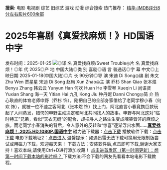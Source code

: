 **搜索:** 电影 电视剧 综艺 旧综艺 游戏 动漫 综合搜索 热门推荐： [精华-IMDB评分8分左右影片600余部](https://www.dytt8.com/html/gndy/jddy/20160320/50510.html)
# 2025年喜剧《真爱找麻烦！》HD国语中字
发布时间：2025-01-25 
![](https://img9.doubanio.com/view/photo/l_ratio_poster/public/p2916689208.jpg)◎译 名 真爱找麻烦/Sweet Trouble◎片 名 真爱找麻烦！◎年 代 2025◎产 地 中国大陆◎类 别 喜剧◎语 言 普通话◎字 幕 中文◎上映日期 2025-01-18(中国大陆)◎片 长 90分钟◎导 演 宋迪 Di Song◎编 剧 朱文 Zhu Wen 贾星星 宋迪 Di Song 赵珣 Xun Zhao◎主 演 乔杉 Shan Qiao 张本煜 Benyu Zhang 韩云云 Yunyun Han 何欢 Huan He 李雪琴 Xueqin Li 尚语贤 Yuxian Shang 海一天 Yitian Hai 九孔 Kong Jiu 种丹妮 Danni Chong◎简 介 热心耿直的体育老师申野（乔杉 饰），刚把自己的全部身家借给了老同学穆小春（何欢 饰），就被一位不速之客阿北（张本煜 饰）找上门，阿北直言小春竟携巨款玩起了人间蒸发，错愕的申野主动决定和阿北共同找人的故事。申野与阿北这对“临时特工”兄弟，看似“天衣无缝”的配合，却把寻人之路生生变成啼笑皆非的麻烦之旅。而老同学小春消失的背后，令人意外的反转和“惊喜”逐渐浮出水面……[**真爱找麻烦！.2025.HD.1080P.国语中字**](magnet:?xt=urn:btih:31e3970a27e870042a0d3bf6342d2300ed1f0575&dn=%e9%98%b3%e5%85%89%e7%94%b5%e5%bd%b1dygod.org.%e7%9c%9f%e7%88%b1%e6%89%be%e9%ba%bb%e7%83%a6%ef%bc%81.2025.HD.1080P.%e5%9b%bd%e8%af%ad%e4%b8%ad%e5%ad%97.mkv&tr=udp%3a%2f%2ftracker.opentrackr.org%3a1337%2fannounce&tr=udp%3a%2f%2fexodus.desync.com%3a6969%2fannounce) 磁力链下载器：[点击下载](https://dygod.org/js/bt.htm "qBittorrent") 播放软件下载：[点击下载](https://dygod.org/js/player.htm "PotPlayer") 电影下载地址2：[点击进入](https://dygod.org/ "阳光电影") 温馨提示：如遇迅雷无法下载可换用无限制版尝试或用磁力下载，欢迎每天来！  下载方法：安装软件后,点击即可下载,谢谢大家支持！喜欢本站,请使用Ctrl+D进行添加收藏！ [点击进首发区（第一时间更新）：想第一时间下载本站的影片吗？ ](https://www.ygdy8.net/)下载方法:不会下载的网友先看看本站电影下载教程。